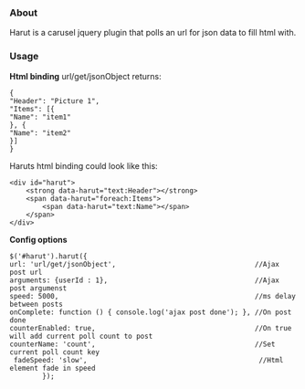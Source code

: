 <h3>About</h3>
Harut is a carusel jquery plugin that polls an url for json data to fill html with.


<h3>Usage</h3>
<strong>Html binding</strong>
url/get/jsonObject returns:

```
{
"Header": "Picture 1",
"Items": [{
"Name": "item1"
}, {
"Name": "item2"
}]
}
```

Haruts html binding could look like this:

```
<div id="harut">
    <strong data-harut="text:Header"></strong>
    <span data-harut="foreach:Items">
        <span data-harut="text:Name"></span>
    </span>
</div>
```

<strong>Config options</strong>

```
$('#harut').harut({
url: 'url/get/jsonObject',                                  //Ajax post url
arguments: {userId : 1},                                    //Ajax post argumenst
speed: 5000,                                                //ms delay between posts
onComplete: function () { console.log('ajax post done'); }, //On post done
counterEnabled: true,                                       //On true will add current poll count to post               
counterName: 'count',                                       //Set current poll count key
 fadeSpeed: 'slow',                                          //Html element fade in speed
        });
```
